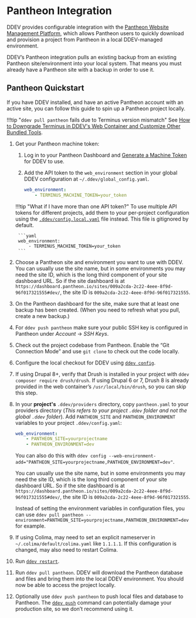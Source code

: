 # Pantheon Integration

DDEV provides configurable integration with the [Pantheon Website Management Platform](https://pantheon.io/), which allows Pantheon users to quickly download and provision a project from Pantheon in a local DDEV-managed environment.

DDEV’s Pantheon integration pulls an existing backup from an existing Pantheon site/environment into your local system. That means you must already have a Pantheon site with a backup in order to use it.

## Pantheon Quickstart

If you have DDEV installed, and have an active Pantheon account with an active site, you can follow this guide to spin up a Pantheon project locally.

!!!tip "`ddev pull pantheon` fails due to Terminus version mismatch"
    See [How to Downgrade Terminus in DDEV's Web Container and Customize Other Bundled Tools](https://ddev.com/blog/ddev-bundled-tools-using-custom-versions/).

1. Get your Pantheon machine token:
    1. Log in to your Pantheon Dashboard and [Generate a Machine Token](https://pantheon.io/docs/machine-tokens/) for DDEV to use.
    2. Add the API token to the `web_environment` section in your global DDEV configuration at `~/.ddev/global_config.yaml`.

        ```yaml
        web_environment:
            - TERMINUS_MACHINE_TOKEN=your_token
        ```

    !!!tip "What if I have more than one API token?"
        To use multiple API tokens for different projects, add them to your per-project configuration using the [`.ddev/config.local.yaml`](../configuration/config.md#environmental-overrides) file instead. This file is gitignored by default.

        ```yaml
        web_environment:
            - TERMINUS_MACHINE_TOKEN=your_token
        ```

2. Choose a Pantheon site and environment you want to use with DDEV. You can usually use the site name, but in some environments you may need the site ID, which is the long third component of your site dashboard URL. So if the site dashboard is at `https://dashboard.pantheon.io/sites/009a2cda-2c22-4eee-8f9d-96f017321555#dev/`, the site ID is `009a2cda-2c22-4eee-8f9d-96f017321555`.

3. On the Pantheon dashboard for the site, make sure that at least one backup has been created. (When you need to refresh what you pull, create a new backup.)

4. For `ddev push pantheon` make sure your public SSH key is configured in Pantheon under *Account* → *SSH Keys*.

5. Check out the project codebase from Pantheon. Enable the “Git Connection Mode” and use `git clone` to check out the code locally.

6. Configure the local checkout for DDEV using [`ddev config`](../usage/commands.md#config).

7. If using Drupal 8+, verify that Drush is installed in your project with `ddev composer require drush/drush`. If using Drupal 6 or 7, Drush 8 is already provided in the web container’s `/usr/local/bin/drush`, so you can skip this step.

8. In your **project's** `.ddev/providers` directory, copy `pantheon.yaml` to your providers directory (*This refers to your project `.ddev` folder and not the global `.ddev` folder*). Add `PANTHEON_SITE` and `PANTHEON_ENVIRONMENT` variables to your project `.ddev/config.yaml`:

    ```yaml
    web_environment:
        - PANTHEON_SITE=yourprojectname
        - PANTHEON_ENVIRONMENT=dev
    ```

    You can also do this with `ddev config --web-environment-add="PANTHEON_SITE=yourprojectname,PANTHEON_ENVIRONMENT=dev"`.

    You can usually use the site name, but in some environments you may need the site ID, which is the long third component of your site dashboard URL. So if the site dashboard is at `https://dashboard.pantheon.io/sites/009a2cda-2c22-4eee-8f9d-96f017321555#dev/`, the site ID is `009a2cda-2c22-4eee-8f9d-96f017321555`.

    Instead of setting the environment variables in configuration files, you can use
    `ddev pull pantheon --environment=PANTHEON_SITE=yourprojectname,PANTHEON_ENVIRONMENT=dev` for example.
9. If using Colima, may need to set an explicit nameserver in `~/.colima/default/colima.yaml` like `1.1.1.1`. If this configuration is changed, may also need to restart Colima.

10. Run [`ddev restart`](../usage/commands.md#restart).

11. Run `ddev pull pantheon`. DDEV will download the Pantheon database and files and bring them into the local DDEV environment. You should now be able to access the project locally.

12. Optionally use `ddev push pantheon` to push local files and database to Pantheon. The [`ddev push`](../usage/commands.md#push) command can potentially damage your production site, so we don’t recommend using it.
